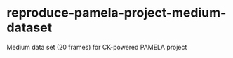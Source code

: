 # reproduce-pamela-project-medium-dataset
Medium data set (20 frames) for CK-powered PAMELA project 
